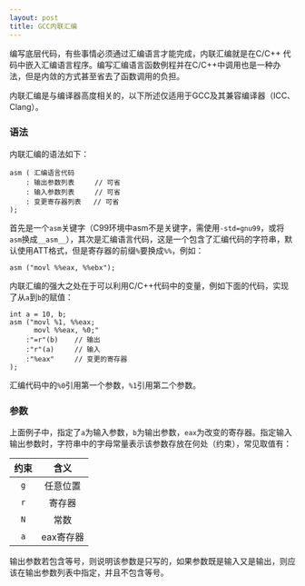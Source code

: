 ```yaml
---
layout: post
title: GCC内联汇编
---
```

编写底层代码，有些事情必须通过汇编语言才能完成，内联汇编就是在C/C++
代码中嵌入汇编语言程序。编写汇编语言函数例程并在C/C++中调用也是一种办法，但是内敛的方式甚至省去了函数调用的负担。

内联汇编是与编译器高度相关的，以下所述仅适用于GCC及其兼容编译器（ICC、Clang）。

### 语法

内联汇编的语法如下：

~~~ {.c}
asm ( 汇编语言代码
    : 输出参数列表     // 可省
    : 输入参数列表     // 可省
    : 变更寄存器列表   // 可省
);
~~~

首先是一个`asm`关键字（C99环境中asm不是关键字，需使用`-std=gnu99`，或将`asm`换成`__asm__`），其次是汇编语言代码，这是一个包含了汇编代码的字符串，默认使用ATT格式，但是寄存器的前缀`%`要换成`%%`，例如：

~~~ {.c}
asm ("movl %%eax, %%ebx");
~~~

内联汇编的强大之处在于可以利用C/C++代码中的变量，例如下面的代码，实现了从`a`到`b`的赋值：

~~~ {.c}
int a = 10, b;
asm ("movl %1, %%eax;
      movl %%eax, %0;"
    :"=r"(b)    // 输出
    :"r"(a)     // 输入
    :"%eax"     // 变更的寄存器
);
~~~

汇编代码中的`%0`引用第一个参数，`%1`引用第二个参数。

### 参数

上面例子中，指定了`a`为输入参数，`b`为输出参数，`eax`为改变的寄存器。指定输入输出参数时，字符串中的字母常量表示该参数存放在何处（约束），常见取值有：

| 约束 | 含义 |
|:----:|:----:|
| `g` | 任意位置 |
| `r` | 寄存器 |
| `N` | 常数 |
| `a` | eax寄存器 |

输出参数若包含等号，则说明该参数是只写的，如果参数既是输入又是输出，则应该在输出参数列表中指定，并且不包含等号。

